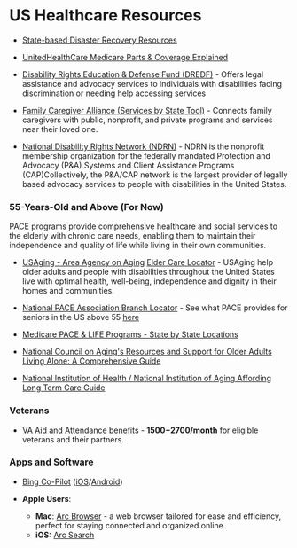 # US Healthcare Resources

* [State-based Disaster Recovery Resources](https://www.fema.gov/assistance/individual/disaster-survivors/state-local-referral-lists)

* [UnitedHealthCare Medicare Parts & Coverage Explained](https://www.uhc.com/medicare/medicare-education/medicare-parts-and-medigap-plans.html)

* [Disability Rights Education & Defense Fund (DREDF)](https://dredf.org/contact/) - Offers legal assistance and advocacy services to individuals with disabilities facing discrimination or needing help accessing services
* [Family Caregiver Alliance (Services by State Tool)](https://www.caregiver.org/connecting-caregivers/services-by-state/) - Connects family caregivers with public, nonprofit, and private programs and services near their loved one. 

* [National Disability Rights Network (NDRN)](https://www.ndrn.org/about/ndrn-member-agencies/) - NDRN is the nonprofit membership organization for the federally mandated Protection and Advocacy (P&A) Systems and Client Assistance Programs (CAP)Collectively, the P&A/CAP network is the largest provider of legally based advocacy services to people with disabilities in the United States.

### 55-Years-Old and Above (For Now)
PACE programs provide comprehensive healthcare and social services to the elderly with chronic care needs, enabling them to maintain their independence and quality of life while living in their own communities.

* [USAging - Area Agency on Aging](https://www.usaging.org/) [Elder Care Locator](https://eldercare.acl.gov/Public/Index.aspx) - USAging help older adults and people with disabilities throughout the United States live with optimal health, well-being, independence and dignity in their homes and communities. 

* [National PACE Association Branch Locator](https://www.npaonline.org/find-a-pace-program) - See what PACE provides for seniors in the US above 55 [here](https://www.medicare.gov/health-drug-plans/health-plans/your-coverage-options/other-medicare-health-plans/PACE)

* [Medicare PACE & LIFE Programs - State by State Locations](https://www.payingforseniorcare.com/medicare/pace-medicare/provider-list)

* [National Council on Aging's Resources and Support for Older Adults Living Alone: A Comprehensive Guide](https://www.ncoa.org/adviser/medical-alert-systems/support-for-older-adults-living-alone/)

* [National Institution of Health / National Institution of Aging Affording Long Term Care Guide](https://www.nia.nih.gov/health/long-term-care/paying-long-term-care)

### Veterans

* [VA Aid and Attendance benefits](https://www.va.gov/pension/aid-attendance-housebound/) - **$1500-$2700/month** for eligible veterans and their partners.

### Apps and Software

* [Bing Co-Pilot](https://www.bing.com/copilot) ([iOS](https://apps.apple.com/us/app/microsoft-copilot/id6472538445)/[Android](https://play.google.com/store/apps/details?id=com.microsoft.copilot))

* **Apple Users**:
    * **Mac**: [Arc Browser](https://arc.net/) - a web browser tailored for ease and efficiency, perfect for staying connected and organized online.
    * **iOS:** [Arc Search](https://apps.apple.com/us/app/arc-search-find-it-faster/id6472513080)